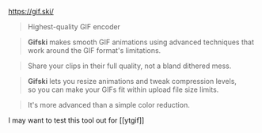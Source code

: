 https://gif.ski/

> Highest-quality GIF encoder

> **Gifski** makes smooth GIF animations using advanced techniques that work around the GIF format's limitations.

> Share your clips in their full quality, not a bland dithered mess.

> **Gifski** lets you resize animations and tweak compression levels, so you can make your GIFs fit within upload file size limits.

> It's more advanced than a simple color reduction.

I may want to test this tool out for [[ytgif]]
